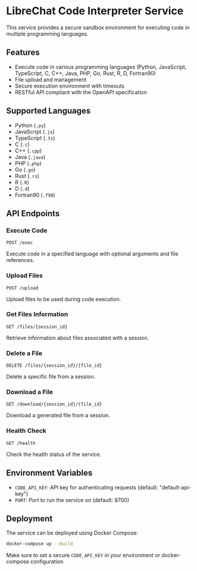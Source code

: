 # LibreChat Code Interpreter Service

This service provides a secure sandbox environment for executing code in multiple programming languages.

## Features

- Execute code in various programming languages (Python, JavaScript, TypeScript, C, C++, Java, PHP, Go, Rust, R, D, Fortran90)
- File upload and management
- Secure execution environment with timeouts
- RESTful API compliant with the OpenAPI specification

## Supported Languages

- Python (`.py`)
- JavaScript (`.js`)
- TypeScript (`.ts`)
- C (`.c`)
- C++ (`.cpp`)
- Java (`.java`)
- PHP (`.php`)
- Go (`.go`)
- Rust (`.rs`)
- R (`.R`)
- D (`.d`)
- Fortran90 (`.f90`)

## API Endpoints

### Execute Code
```
POST /exec
```

Execute code in a specified language with optional arguments and file references.

### Upload Files
```
POST /upload
```

Upload files to be used during code execution.

### Get Files Information
```
GET /files/{session_id}
```

Retrieve information about files associated with a session.

### Delete a File
```
DELETE /files/{session_id}/{file_id}
```

Delete a specific file from a session.

### Download a File
```
GET /download/{session_id}/{file_id}
```

Download a generated file from a session.

### Health Check
```
GET /health
```

Check the health status of the service.

## Environment Variables

- `CODE_API_KEY`: API key for authenticating requests (default: "default-api-key")
- `PORT`: Port to run the service on (default: 8700)

## Deployment

The service can be deployed using Docker Compose:

```bash
docker-compose up --build
```

Make sure to set a secure `CODE_API_KEY` in your environment or docker-compose configuration.
